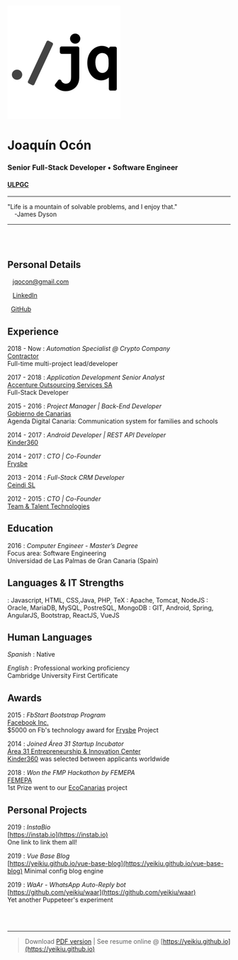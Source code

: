<br /><br />

![](src/logo.png)

# Joaquín Ocón

### Senior Full-Stack Developer • Software Engineer
#### [ULPGC](https://ulpgc.es)  

----

<i class="fas fa-quote-left fa-2x fa-pull-left fa-border"></i>
"Life is a mountain of solvable problems, and I enjoy that."  
&nbsp;&nbsp;&nbsp;&nbsp;-James Dyson

----

<br /><br />

Personal Details
---------
<span class="fas fa-envelope fa-lg"></span>&nbsp;&nbsp;&nbsp;jqocon@gmail.com

<span class="fab fa-linkedin fa-lg"></span>&nbsp;&nbsp;&nbsp;[LinkedIn](https://es.linkedin.com/in/jqocon)

<span class="fab fa-github fa-lg"></span>&nbsp;&nbsp;[GitHub](https://github.com/yeikiu)


Experience
----------
2018 - Now
: 	*Automation Specialist @ Crypto Company*  
	[Contractor](https://github.com/yeikiu)  
	Full-time multi-project lead/developer

2017 - 2018
: 	*Application Development Senior Analyst*  
	[Accenture Outsourcing Services SA](https://www.accenture.com)  
	Full-Stack Developer

2015 - 2016
:	*Project Manager | Back-End Developer*  
	[Gobierno de Canarias](http://www.gobcan.es)  
	Agenda Digital Canaria: Communication system for families and schools

2014 - 2017
: 	*Android Developer | REST API Developer*  
	[Kinder360](https://kinder360.com/)  
	
2014 - 2017
:	*CTO | Co-Founder*  
	[Frysbe](http://frysbe.com/)

2013 - 2014
:	*Full-Stack CRM Developer*  
	[Ceindi SL](http://ceindi.es/)

2012 - 2015
:	*CTO | Co-Founder*  
	[Team & Talent Technologies](http://teamandtalent.com/)

<div class="page-break"></div>

Education
---------
2016
:	*Computer Engineer - Master’s Degree*  
	Focus area: Software Engineering  
	Universidad de Las Palmas de Gran Canaria (Spain)  
	
Languages & IT Strengths
------------
<span class="fas fa-code fa-lg">
:	
	Javascript, HTML, CSS,Java, PHP, TeX

<span class="fas fa-server fa-lg">
:	Apache, Tomcat, NodeJS

<span class="fas fa-database fa-lg">
:	Oracle, MariaDB, MySQL, PostreSQL, MongoDB  

<span class="fas fa-code-branch fa-lg">
:	GIT, Android, Spring, AngularJS, Bootstrap, ReactJS, VueJS

Human Languages
------------
*Spanish*
:	Native

*English*
:	Professional working proficiency  
	Cambridge University First Certificate

Awards
------
2015
:	*FbStart Bootstrap Program*  
	[Facebook Inc.](https://developers.facebook.com/fbstart)  
	$5000 on Fb's technology award for [Frysbe](https://frysbe.com) Project

2014
:	*Joined Área 31 Startup Incubator*  
	[Área 31 Entrepreneurship & Innovation Center](https://www.ie.edu/entrepreneurship/)  
	[Kinder360](https://kinder360.com) was selected between applicants worldwide

2018
:	*Won the FMP Hackathon by FEMEPA*  
	[FEMEPA](http://femepa.org/web/)  
	1st Prize went to our [EcoCanarias](https://ecocanarias.life) project

Personal Projects
----------
2019
: 	*InstaBio*  
	[https://instab.io](https://instab.io)  
	One link to link them all!

2019
: 	*Vue Base Blog*  
	[https://yeikiu.github.io/vue-base-blog](https://yeikiu.github.io/vue-base-blog)
	Minimal config blog engine

2019
: 	*WaAr - WhatsApp Auto-Reply bot*  
	[https://github.com/yeikiu/waar](https://github.com/yeikiu/waar)  
	Yet another Puppeteer's experiment

<br /><br />

------
> Download [PDF version](https://yeikiu.github.io/resume.pdf) | See resume online @ [https://yeikiu.github.io](https://yeikiu.github.io)
